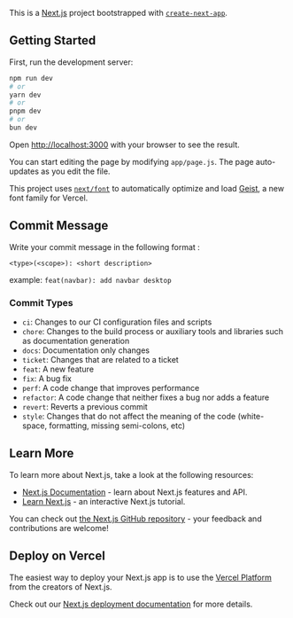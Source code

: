 This is a [Next.js](https://nextjs.org) project bootstrapped with [`create-next-app`](https://github.com/vercel/next.js/tree/canary/packages/create-next-app).

## Getting Started

First, run the development server:

```bash
npm run dev
# or
yarn dev
# or
pnpm dev
# or
bun dev
```

Open [http://localhost:3000](http://localhost:3000) with your browser to see the result.

You can start editing the page by modifying `app/page.js`. The page auto-updates as you edit the file.

This project uses [`next/font`](https://nextjs.org/docs/app/building-your-application/optimizing/fonts) to automatically optimize and load [Geist](https://vercel.com/font), a new font family for Vercel.

## Commit Message 
Write your commit message in the following format :
```
<type>(<scope>): <short description>
```
example: `feat(navbar): add navbar desktop`

   ### Commit Types 

   - `ci`: Changes to our CI configuration files and scripts
   - `chore`: Changes to the build process or auxiliary tools and libraries such as documentation
     generation
   - `docs`: Documentation only changes
   - `ticket`: Changes that are related to a ticket
   - `feat`: A new feature
   - `fix`: A bug fix
   - `perf`: A code change that improves performance
   - `refactor`: A code change that neither fixes a bug nor adds a feature
   - `revert`: Reverts a previous commit
   - `style`: Changes that do not affect the meaning of the code (white-space, formatting, missing
     semi-colons, etc)

## Learn More

To learn more about Next.js, take a look at the following resources:

- [Next.js Documentation](https://nextjs.org/docs) - learn about Next.js features and API.
- [Learn Next.js](https://nextjs.org/learn) - an interactive Next.js tutorial.

You can check out [the Next.js GitHub repository](https://github.com/vercel/next.js) - your feedback and contributions are welcome!

## Deploy on Vercel

The easiest way to deploy your Next.js app is to use the [Vercel Platform](https://vercel.com/new?utm_medium=default-template&filter=next.js&utm_source=create-next-app&utm_campaign=create-next-app-readme) from the creators of Next.js.

Check out our [Next.js deployment documentation](https://nextjs.org/docs/app/building-your-application/deploying) for more details.
